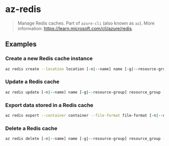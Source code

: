 # az-redis

> Manage Redis caches. Part of `azure-cli` (also known as `az`). More information: <https://learn.microsoft.com/cli/azure/redis>.

## Examples

### Create a new Redis cache instance

```bash
az redis create --location location [-n|--name] name [-g|--resource-group] resource_group --sku Basic|Premium|Standard --vm-size c0|c1|c2|c3|c4|c5|c6|p1|p2|p3|p4|p5
```

### Update a Redis cache

```bash
az redis update [-n|--name] name [-g|--resource-group] resource_group --sku Basic|Premium|Standard --vm-size c0|c1|c2|c3|c4|c5|c6|p1|p2|p3|p4|p5
```

### Export data stored in a Redis cache

```bash
az redis export --container container --file-format file-format [-n|--name] name --prefix prefix [-g|--resource-group] resource_group
```

### Delete a Redis cache

```bash
az redis delete [-n|--name] name [-g|--resource-group] resource_group [-y|--yes]
```

